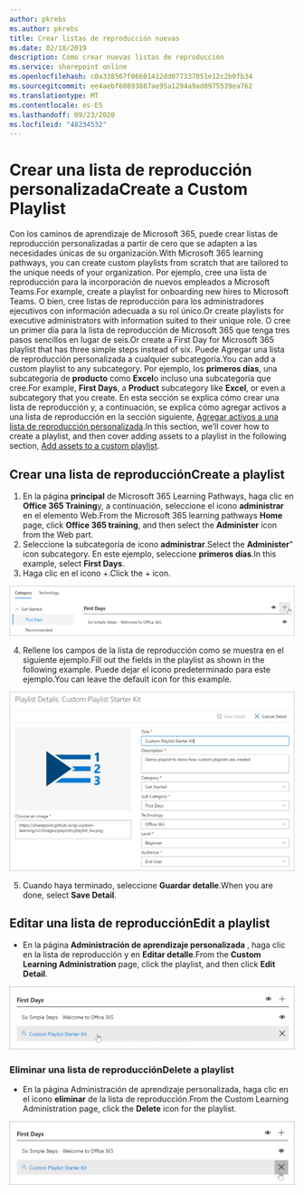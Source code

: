```yaml
---
author: pkrebs
ms.author: pkrebs
title: Crear listas de reproducción nuevas
ms.date: 02/18/2019
description: Cómo crear nuevas listas de reproducción
ms.service: sharepoint online
ms.openlocfilehash: c0a338567f06601412dd077337051e12c2b0fb34
ms.sourcegitcommit: ee4aebf60893887ae95a1294a9ad8975539ea762
ms.translationtype: MT
ms.contentlocale: es-ES
ms.lasthandoff: 09/23/2020
ms.locfileid: "48234532"
---
```

# <a name="create-a-custom-playlist"></a><span data-ttu-id="54bfc-103">Crear una lista de reproducción personalizada</span><span class="sxs-lookup"><span data-stu-id="54bfc-103">Create a Custom Playlist</span></span>

<span data-ttu-id="54bfc-104">Con los caminos de aprendizaje de Microsoft 365, puede crear listas de reproducción personalizadas a partir de cero que se adapten a las necesidades únicas de su organización.</span><span class="sxs-lookup"><span data-stu-id="54bfc-104">With Microsoft 365 learning pathways, you can create custom playlists from scratch that are tailored to the unique needs of your organization.</span></span> <span data-ttu-id="54bfc-105">Por ejemplo, cree una lista de reproducción para la incorporación de nuevos empleados a Microsoft Teams.</span><span class="sxs-lookup"><span data-stu-id="54bfc-105">For example, create a playlist for onboarding new hires to Microsoft Teams.</span></span> <span data-ttu-id="54bfc-106">O bien, cree listas de reproducción para los administradores ejecutivos con información adecuada a su rol único.</span><span class="sxs-lookup"><span data-stu-id="54bfc-106">Or create playlists for executive administrators with information suited to their unique role.</span></span> <span data-ttu-id="54bfc-107">O cree un primer día para la lista de reproducción de Microsoft 365 que tenga tres pasos sencillos en lugar de seis.</span><span class="sxs-lookup"><span data-stu-id="54bfc-107">Or create a First Day for Microsoft 365 playlist that has three simple steps instead of six.</span></span> <span data-ttu-id="54bfc-108">Puede Agregar una lista de reproducción personalizada a cualquier subcategoría.</span><span class="sxs-lookup"><span data-stu-id="54bfc-108">You can add a custom playlist to any subcategory.</span></span> <span data-ttu-id="54bfc-109">Por ejemplo, los **primeros días**, una subcategoría de **producto** como **Excel**o incluso una subcategoría que cree.</span><span class="sxs-lookup"><span data-stu-id="54bfc-109">For example, **First Days**, a **Product** subcategory like **Excel**, or even a subcategory that you create.</span></span> <span data-ttu-id="54bfc-110">En esta sección se explica cómo crear una lista de reproducción y, a continuación, se explica cómo agregar activos a una lista de reproducción en la sección siguiente, [Agregar activos a una lista de reproducción personalizada](custom_addassets.md).</span><span class="sxs-lookup"><span data-stu-id="54bfc-110">In this section, we’ll cover how to create a playlist, and then cover adding assets to a playlist in the following section, [Add assets to a custom playlist](custom_addassets.md).</span></span>

## <a name="create-a-playlist"></a><span data-ttu-id="54bfc-111">Crear una lista de reproducción</span><span class="sxs-lookup"><span data-stu-id="54bfc-111">Create a playlist</span></span> 

1. <span data-ttu-id="54bfc-112">En la página **principal** de Microsoft 365 Learning Pathways, haga clic en **Office 365 Training**y, a continuación, seleccione el icono **administrar** en el elemento Web.</span><span class="sxs-lookup"><span data-stu-id="54bfc-112">From the Microsoft 365 learning pathways **Home** page, click **Office 365 training**, and then select the **Administer** icon from the Web part.</span></span> 
2. <span data-ttu-id="54bfc-113">Seleccione la subcategoría de icono **administrar**.</span><span class="sxs-lookup"><span data-stu-id="54bfc-113">Select the **Administer**" icon  subcategory.</span></span> <span data-ttu-id="54bfc-114">En este ejemplo, seleccione **primeros días**.</span><span class="sxs-lookup"><span data-stu-id="54bfc-114">In this example, select **First Days**.</span></span>  
3. <span data-ttu-id="54bfc-115">Haga clic en el icono +.</span><span class="sxs-lookup"><span data-stu-id="54bfc-115">Click the + icon.</span></span>  

![cg-newplaylistbtn.png](media/cg-newplaylistbtn.png)

4.  <span data-ttu-id="54bfc-117">Rellene los campos de la lista de reproducción como se muestra en el siguiente ejemplo.</span><span class="sxs-lookup"><span data-stu-id="54bfc-117">Fill out the fields in the playlist as shown in the following example.</span></span> <span data-ttu-id="54bfc-118">Puede dejar el icono predeterminado para este ejemplo.</span><span class="sxs-lookup"><span data-stu-id="54bfc-118">You can leave the default icon for this example.</span></span> 

![cg-newplaylistdetails.png](media/cg-newplaylistdetails.png)

5.  <span data-ttu-id="54bfc-120">Cuando haya terminado, seleccione **Guardar detalle**.</span><span class="sxs-lookup"><span data-stu-id="54bfc-120">When you are done, select **Save Detail**.</span></span> 

## <a name="edit-a-playlist"></a><span data-ttu-id="54bfc-121">Editar una lista de reproducción</span><span class="sxs-lookup"><span data-stu-id="54bfc-121">Edit a playlist</span></span>

- <span data-ttu-id="54bfc-122">En la página **Administración de aprendizaje personalizada** , haga clic en la lista de reproducción y en **Editar detalle**.</span><span class="sxs-lookup"><span data-stu-id="54bfc-122">From the **Custom Learning Administration** page, click the playlist, and then click **Edit Detail**.</span></span>  

![cg-editplaylist.png](media/cg-editplaylist.png)

### <a name="delete-a-playlist"></a><span data-ttu-id="54bfc-124">Eliminar una lista de reproducción</span><span class="sxs-lookup"><span data-stu-id="54bfc-124">Delete a playlist</span></span>

- <span data-ttu-id="54bfc-125">En la página Administración de aprendizaje personalizada, haga clic en el icono **eliminar** de la lista de reproducción.</span><span class="sxs-lookup"><span data-stu-id="54bfc-125">From the Custom Learning Administration page, click the **Delete** icon for the playlist.</span></span>  

![cg-deleteplaylist.png](media/cg-deleteplaylist.png)